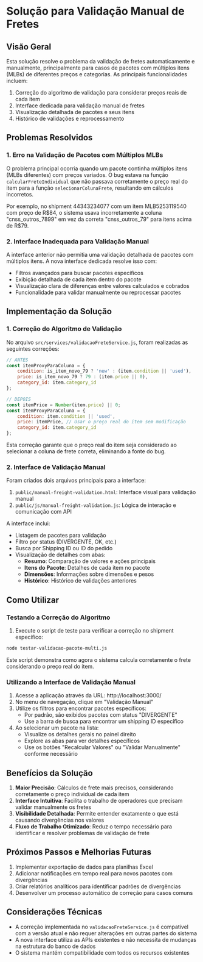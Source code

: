 # Solução para Validação Manual de Fretes

## Visão Geral

Esta solução resolve o problema da validação de fretes automaticamente e manualmente, principalmente para casos de pacotes com múltiplos itens (MLBs) de diferentes preços e categorias. As principais funcionalidades incluem:

1. Correção do algoritmo de validação para considerar preços reais de cada item
2. Interface dedicada para validação manual de fretes
3. Visualização detalhada de pacotes e seus itens
4. Histórico de validações e reprocessamento

## Problemas Resolvidos

### 1. Erro na Validação de Pacotes com Múltiplos MLBs

O problema principal ocorria quando um pacote continha múltiplos itens (MLBs diferentes) com preços variados. O bug estava na função `calcularFreteIndividual` que não passava corretamente o preço real do item para a função `selecionarColunaFrete`, resultando em cálculos incorretos.

Por exemplo, no shipment 44343234077 com um item MLB5253119540 com preço de R$84, o sistema usava incorretamente a coluna "cnss_outros_7899" em vez da correta "cnss_outros_79" para itens acima de R$79.

### 2. Interface Inadequada para Validação Manual

A interface anterior não permitia uma validação detalhada de pacotes com múltiplos itens. A nova interface dedicada resolve isso com:

- Filtros avançados para buscar pacotes específicos
- Exibição detalhada de cada item dentro do pacote
- Visualização clara de diferenças entre valores calculados e cobrados
- Funcionalidade para validar manualmente ou reprocessar pacotes

## Implementação da Solução

### 1. Correção do Algoritmo de Validação

No arquivo `src/services/validacaoFreteService.js`, foram realizadas as seguintes correções:

```javascript
// ANTES
const itemProxyParaColuna = {
    condition: is_item_novo_79 ? 'new' : (item.condition || 'used'),
    price: is_item_novo_79 ? 79 : (item.price || 0),
    category_id: item.category_id
};

// DEPOIS
const itemPrice = Number(item.price) || 0;
const itemProxyParaColuna = {
    condition: item.condition || 'used',
    price: itemPrice, // Usar o preço real do item sem modificação
    category_id: item.category_id
};
```

Esta correção garante que o preço real do item seja considerado ao selecionar a coluna de frete correta, eliminando a fonte do bug.

### 2. Interface de Validação Manual

Foram criados dois arquivos principais para a interface:

1. `public/manual-freight-validation.html`: Interface visual para validação manual
2. `public/js/manual-freight-validation.js`: Lógica de interação e comunicação com API

A interface inclui:

- Listagem de pacotes para validação
- Filtro por status (DIVERGENTE, OK, etc.)
- Busca por Shipping ID ou ID do pedido
- Visualização de detalhes com abas:
  - **Resumo**: Comparação de valores e ações principais
  - **Itens do Pacote**: Detalhes de cada item no pacote
  - **Dimensões**: Informações sobre dimensões e pesos
  - **Histórico**: Histórico de validações anteriores

## Como Utilizar

### Testando a Correção do Algoritmo

1. Execute o script de teste para verificar a correção no shipment específico:

```bash
node testar-validacao-pacote-multi.js
```

Este script demonstra como agora o sistema calcula corretamente o frete considerando o preço real do item.

### Utilizando a Interface de Validação Manual

1. Acesse a aplicação através da URL: http://localhost:3000/
2. No menu de navegação, clique em "Validação Manual"
3. Utilize os filtros para encontrar pacotes específicos:
   - Por padrão, são exibidos pacotes com status "DIVERGENTE"
   - Use a barra de busca para encontrar um shipping ID específico
4. Ao selecionar um pacote na lista:
   - Visualize os detalhes gerais no painel direito
   - Explore as abas para ver detalhes específicos
   - Use os botões "Recalcular Valores" ou "Validar Manualmente" conforme necessário

## Benefícios da Solução

1. **Maior Precisão**: Cálculos de frete mais precisos, considerando corretamente o preço individual de cada item
2. **Interface Intuitiva**: Facilita o trabalho de operadores que precisam validar manualmente os fretes
3. **Visibilidade Detalhada**: Permite entender exatamente o que está causando divergências nos valores
4. **Fluxo de Trabalho Otimizado**: Reduz o tempo necessário para identificar e resolver problemas de validação de frete

## Próximos Passos e Melhorias Futuras

1. Implementar exportação de dados para planilhas Excel
2. Adicionar notificações em tempo real para novos pacotes com divergências
3. Criar relatórios analíticos para identificar padrões de divergências
4. Desenvolver um processo automático de correção para casos comuns

## Considerações Técnicas

- A correção implementada no `validacaoFreteService.js` é compatível com a versão atual e não requer alterações em outras partes do sistema
- A nova interface utiliza as APIs existentes e não necessita de mudanças na estrutura do banco de dados
- O sistema mantém compatibilidade com todos os recursos existentes
